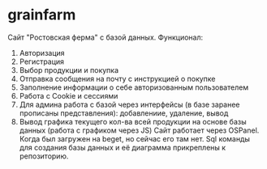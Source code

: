 # grainfarm
Сайт "Ростовская ферма" с базой данных.
Функционал:
1) Авторизация
2) Регистрация
3) Выбор продукции и покупка
4) Отправка сообщения на почту с инструкцией о покупке
5) Заполнение информации о себе авторизованным пользователем
6) Работа с Cookie и сессиями
7) Для админа работа с базой через интерфейсы (в базе заранее прописаны представления): добавлениие, удаление, вывод
8) Вывод графика текущего кол-ва всей продукции на основе базы данных (работа с графиком через JS)
Сайт работает через OSPanel. Когда был загружен на beget, но сейчас его там нет.
Sql команды для создания базы данных и её диаграмма прикреплены к репозиторию.
